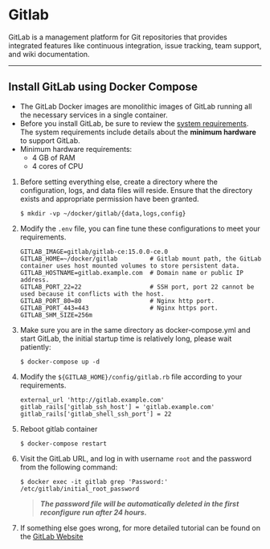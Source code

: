 # Gitlab

GitLab is a management platform for Git repositories that provides integrated features like continuous integration,
issue tracking, team support, and wiki documentation.

---

## Install GitLab using Docker Compose

- The GitLab Docker images are monolithic images of GitLab running all the necessary services in a single container.
- Before you install GitLab, be sure to review
  the [system requirements](https://docs.gitlab.com/ee/install/requirements.html).
  The system requirements include details about the **minimum hardware** to support GitLab.
- Minimum hardware requirements:
    - 4 GB of RAM
    - 4 cores of CPU

1. Before setting everything else, create a directory where the configuration, logs, and data files will reside. Ensure
   that the directory exists and appropriate permission have been granted.

    ```shell
    $ mkdir -vp ~/docker/gitlab/{data,logs,config}
    ```

2. Modify the `.env` file, you can fine tune these configurations to meet your requirements.

    ```properties
    GITLAB_IMAGE=gitlab/gitlab-ce:15.0.0-ce.0
    GITLAB_HOME=~/docker/gitlab         # Gitlab mount path, the GitLab container uses host mounted volumes to store persistent data.
    GITLAB_HOSTNAME=gitlab.example.com  # Domain name or public IP address.
    GITLAB_PORT_22=22                   # SSH port, port 22 cannot be used because it conflicts with the host.
    GITLAB_PORT_80=80                   # Nginx http port.
    GITLAB_PORT_443=443                 # Nginx https port.
    GITLAB_SHM_SIZE=256m
    ```

3. Make sure you are in the same directory as docker-compose.yml and start GitLab, the initial startup time is
   relatively long, please wait patiently:

    ```shell
    $ docker-compose up -d
    ```

4. Modify the `${GITLAB_HOME}/config/gitlab.rb` file according to your requirements.

    ```
    external_url 'http://gitlab.example.com'
    gitlab_rails['gitlab_ssh_host'] = 'gitlab.example.com'
    gitlab_rails['gitlab_shell_ssh_port'] = 22
    ```

5. Reboot gitlab container

    ```shell
    $ docker-compose restart
    ```

6. Visit the GitLab URL, and log in with username `root` and the password from the following command:

    ```shell
    $ docker exec -it gitlab grep 'Password:' /etc/gitlab/initial_root_password
    ```

   > ***The password file will be automatically deleted in the first reconfigure run after 24 hours.***

7. If something else goes wrong, for more detailed tutorial can be found on
   the [GitLab Website](https://docs.gitlab.com/ee/install/docker.html)